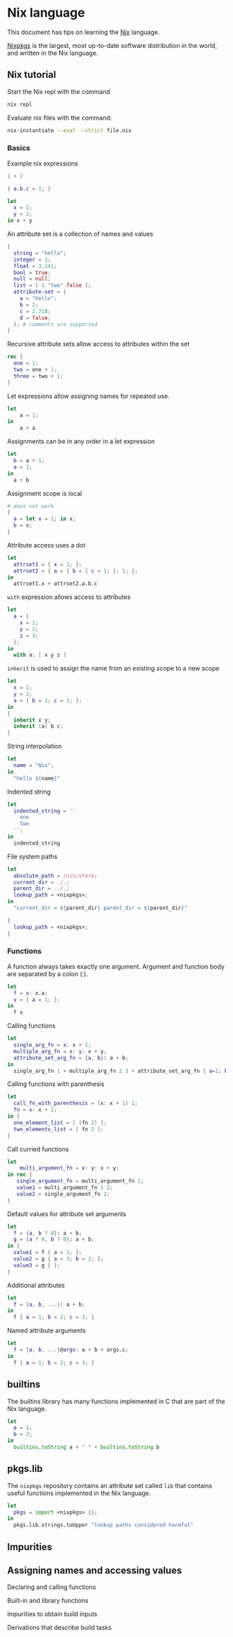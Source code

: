 # Nix language

This document has tips on learning the [Nix][100] language.

[100]: https://nix.dev/tutorials/nix-language

[Nixpkgs][110] is the largest, most up-to-date software distribution in the
world, and written in the Nix language.

[110]: https://nix.dev/reference/glossary#term-Nixpkgs

## Nix tutorial

Start the Nix repl with the command

```sh
nix repl
```

Evaluate nix files with the command:

```sh
nix-instantiate --eval --strict file.nix
```

### Basics

Example nix expressions

```nix
1 + 2
```

```nix
{ a.b.c = 1; }
```

```nix
let
  x = 1;
  y = 2;
in x + y

```

An attribute set is a collection of names and values

```nix
{
  string = "hello";
  integer = 1;
  float = 3.141;
  bool = true;
  null = null;
  list = [ 1 "two" false ];
  attribute-set = {
    a = "hello";
    b = 2;
    c = 2.718;
    d = false;
  }; # comments are supported
}
```

Recursive attribute sets allow access to attributes within the set

```nix
rec {
  one = 1;
  two = one + 1;
  three = two + 1;
}
```

Let expressions allow assigning names for repeated use.

```nix
let
    a = 1;
in
    a + a
```

Assignments can be in any order in a let expression

```nix
let
  b = a + 1;
  a = 1;
in
  a + b
```

Assignment scope is local

```nix
# does not work
{
  a = let x = 1; in x;
  b = x;
}
```

Attribute access uses a dot

```nix
let
  attrset1 = { x = 1; };
  attrset2 = { a = { b = { c = 1; }; }; };
in
  attrset1.x + attrset2.a.b.c
```

`with` expression allows access to attributes

```nix
let
  a = {
    x = 1;
    y = 2;
    z = 3;
  };
in
  with a; [ x y z ]
```

`inherit` is used to assign the name from an existing scope to a new scope

```nix
let
  x = 1;
  y = 2;
  a = { b = 1; c = 1; };
in
{
  inherit x y;
  inherit (a) b c;
}
```

String interpolation

```nix
let
  name = "Nix";
in
  "hello ${name}"
```

Indented string

```nix
let
  indented_string = ''
    one
    two
  '';
in
  indented_string
```

File system paths

```nix
let
  absolute_path = /nix/store;
  current_dir = ./.;
  parent_dir = ../.;
  lookup_path = <nixpkgs>;
in
  "current_dir = ${parent_dir} parent_dir = ${parent_dir}"
```

```nix
{
  lookup_path = <nixpkgs>;
}
```

### Functions

A function always takes exactly one argument. Argument and function body are
separated by a colon (:).

```nix
let
  f = x: x.a;
  v = { a = 1; };
in
  f v
```

Calling functions

```nix
let
  single_arg_fn = x: x + 1;
  multiple_arg_fn = x: y: x + y;
  attribute_set_arg_fn = {a, b}: a + b;
in
  single_arg_fn 1 + multiple_arg_fn 2 3 + attribute_set_arg_fn { a=1; b=2; }
```

Calling functions with parenthesis

```nix
let
  call_fn_with_parenthesis = (x: x + 1) 1;
  fn = x: x + 1;
in {
  one_element_list = [ (fn 2) ];
  two_elements_list = [ fn 2 ];
}
```

Call curried functions

```nix
let
    multi_argument_fn = x: y: x + y;
in rec {
   single_argument_fn = multi_argument_fn 1;
   value1 = multi_argument_fn 1 2;
   value2 = single_argument_fn 2;
}
```

Default values for attribute set arguments

```nix
let
  f = {a, b ? 0}: a + b;
  g = {a ? 0, b ? 0}: a + b;
in {
  value1 = f { a = 1; };
  value2 = g { a = 3; b = 2; };
  value3 = g { };
}
```

Additional attributes

```nix
let
  f = {a, b, ...}: a + b;
in
  f { a = 1; b = 2; c = 3; }
```

Named attribute arguments

```nix
let
  f = {a, b, ...}@args: a + b + args.c;
in
  f { a = 1; b = 2; c = 3; }
```

## builtins

The builtins library has many functions implemented in C that are part of the
Nix language.

```nix
let
  a = 1;
  b = 2;
in
  builtins.toString a + " " + builtins.toString b
```

## pkgs.lib

The `nixpkgs` repository contains an attribute set called `lib` that contains
useful functions implemented in the Nix language.

```nix
let
  pkgs = import <nixpkgs> {};
in
  pkgs.lib.strings.toUpper "lookup paths considered harmful"
```

## Impurities

## Assigning names and accessing values

Declaring and calling functions

Built-in and library functions

Impurities to obtain build inputs

Derivations that describe build tasks
